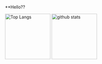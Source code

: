 <!-- ![github-readme-stats](https://git-hub-readme-stats-clone-31uf.vercel.app/api/?username=Sashq-o)
![github-readme-stats](https://git-hub-readme-stats-clone-31uf.vercel.app/api/top-langs/?username=Sashq-o) -->
**Hello??
<p align="left"> 
  <img alt="Top Langs" height="150px" src="https://git-hub-readme-stats-clone-31uf.vercel.app/api//top-langs/?username=Sashq-o&layout=compact&show_icons=true&theme=onedark" />
  <img alt="github stats" height="150px" src="https://git-hub-readme-stats-clone-31uf.vercel.app/api?username=Sashq-o&theme=onedark&show_icons=ture" />
</p>


